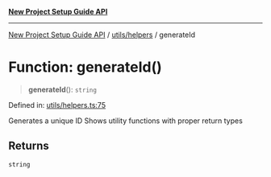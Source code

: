 [**New Project Setup Guide API**](../../../README.md)

---

[New Project Setup Guide API](../../../modules.md) / [utils/helpers](../README.md) / generateId

# Function: generateId()

> **generateId**(): `string`

Defined in: [utils/helpers.ts:75](https://github.com/AutomateAndThrive/new-project-setup-guide/blob/main/src/utils/helpers.ts#L75)

Generates a unique ID
Shows utility functions with proper return types

## Returns

`string`
